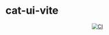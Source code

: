 # cat-ui-vite
<p align="center">
    <a href="https://github.com/OliverEChen/cat-ui-vite/blob/master/.github/workflows/main.yaml"><img src="https://github.com/OliverEChen/cat-ui-vite/blob/master/.github/workflows/main.yaml/badge.svg?branch=master" alt="CI" style="max-width: 100%;"></a>
</p>
